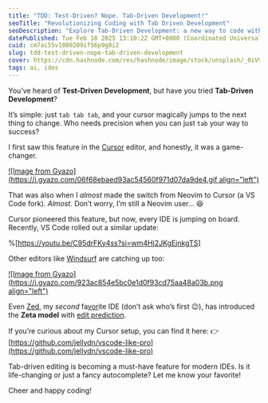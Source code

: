 ```yaml
---
title: "TDD: Test-Driven? Nope. Tab-Driven Development!"
seoTitle: "Revolutionizing Coding with Tab Driven Development"
seoDescription: "Explore Tab-Driven Development: a new way to code with efficiency and ease, enhancing your workflow in modern IDEs"
datePublished: Tue Feb 18 2025 13:10:22 GMT+0000 (Coordinated Universal Time)
cuid: cm7ai55v1000209if56p9g0i2
slug: tdd-test-driven-nope-tab-driven-development
cover: https://cdn.hashnode.com/res/hashnode/image/stock/unsplash/_0iV9LmPDn0/upload/1ef52a2014c206ddba0555517ec58459.jpeg
tags: ai, ides
---
```


You’ve heard of **Test-Driven Development**, but have you tried **Tab-Driven Development**?

It’s simple: just `tab tab tab`, and your cursor magically jumps to the next thing to change. Who needs precision when you can just `tab` your way to success?

I first saw this feature in the [Cursor](https://www.cursor.com/features) editor, and honestly, it was a game-changer.

[![Image from Gyazo](https://i.gyazo.com/06f68ebaed93ac54560f971d07da9de4.gif align="left")](https://gyazo.com/06f68ebaed93ac54560f971d07da9de4)

That was also when I _almost_ made the switch from Neovim to Cursor (a VS Code fork). _Almost._ Don’t worry, I’m still a Neovim user… 😆

Cursor pioneered this feature, but now, every IDE is jumping on board. Recently, VS Code rolled out a similar update:

%[https://youtu.be/C95drFKy4ss?si=wm4Hj2JKgEjnkgTS]

Other editors like [Windsurf](https://codeium.com/windsurf) are catching up too:

[![Image from Gyazo](https://i.gyazo.com/923ac854e5bc0e1d0f93cd75aa48a03b.png align="left")](https://gyazo.com/923ac854e5bc0e1d0f93cd75aa48a03b)

Even [Zed](https://zed.dev/), my _second_ fa[vor](https://zed.dev/)ite IDE (don’t ask who’s first 😉), has introduced the **Zeta model** with [edit prediction](https://zed.dev/blog/edit-prediction).

If you’re curious about my Cursor setup, you can find it here: 👉 [https://github.com/jellydn/vscode-like-pro](https://github.com/jellydn/vscode-like-pro)

Tab-driven editing is becoming a must-have feature for modern IDEs. Is it life-changing or just a fancy autocomplete? Let me know your favorite!

Cheer and happy coding!
